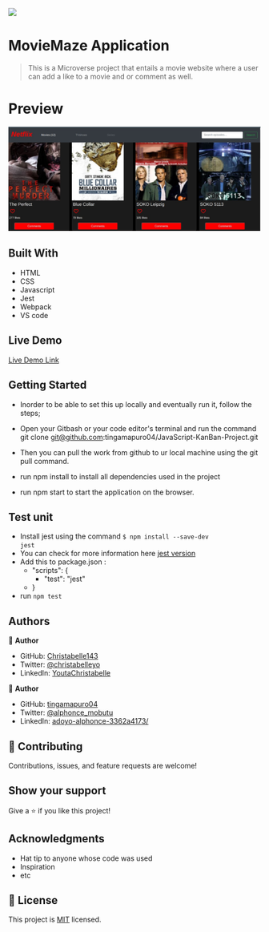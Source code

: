 ![](https://img.shields.io/badge/Microverse-blueviolet)

# MovieMaze Application

> This is a Microverse project that entails a movie website where a user can add a like to a movie and or comment as well.

# Preview
![](./src/images/Maze.jpeg)


## Built With

- HTML
- CSS
- Javascript
- Jest 
- Webpack
- VS code

## Live Demo 

[Live Demo Link](https://tingamapuro04.github.io/JavaScript-KanBan-Project/)


## Getting Started

- Inorder to be able to set this up locally and eventually run it, follow the steps;

- Open your Gitbash or your code editor's terminal and run the command git clone git@github.com:tingamapuro04/JavaScript-KanBan-Project.git
- Then you can pull the work from github to ur local machine using the git pull command.
- run npm install to install all dependencies used in the project
- run npm start to start the application on the browser.

## Test unit

- Install jest using the command <code>$ npm install --save-dev jest</code>
- You can check for more information here <a href="https://jestjs.io/">jest version</a>
- Add this to package.json :
  - "scripts": {
     - "test": "jest"
  - }
- run <code>npm test</code>



## Authors

👤 **Author**

- GitHub: [Christabelle143](https://github.com/Christabelle143)
- Twitter: [@christabelleyo](https://twitter.com/christabelleyo)
- LinkedIn: [YoutaChristabelle](https://linkedin.com/in/YoutaChristabelle)

👤 **Author**

- GitHub: [tingamapuro04](https://github.com/tingamapuro04)
- Twitter: [@alphonce_mobutu](https://twitter.com/alphonce_mobutu)
- LinkedIn: [adoyo-alphonce-3362a4173/](https://www.linkedin.com/in/adoyo-alphonce-3362a4173/)

## 🤝 Contributing

Contributions, issues, and feature requests are welcome!


## Show your support

Give a ⭐️ if you like this project!

## Acknowledgments

- Hat tip to anyone whose code was used
- Inspiration
- etc

## 📝 License

This project is [MIT](./MIT.md) licensed.
